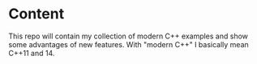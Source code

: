 # Content
This repo will contain my collection of modern C++ examples and show some advantages of new features. With "modern C++" I basically mean C++11 and 14.

